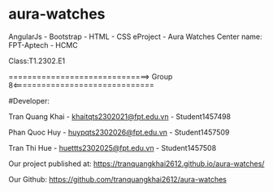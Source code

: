 # aura-watches
AngularJs - Bootstrap - HTML - CSS
eProject - Aura Watches
Center name: FPT-Aptech - HCMC

Class:T1.2302.E1

==============================> Group 8<==============================

#Developer:

Tran Quang Khai - khaitqts2302021@fpt.edu.vn - Student1457498

Phan Quoc Huy - huypqts2302026@fpt.edu.vn - Student1457509

Tran Thi Hue - huettts2302025@fpt.edu.vn - Student1457508



Our project published at: https://tranquangkhai2612.github.io/aura-watches/

Our Github: https://github.com/tranquangkhai2612/aura-watches
